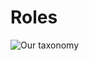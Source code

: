 Roles
=====


![Our taxonomy](https://media.githubusercontent.com/media/Firefund/firefund-lfs/master/architecture/Taxonomy.png)
